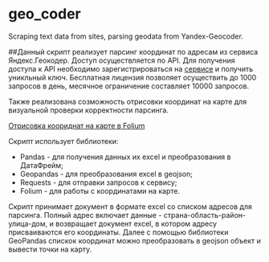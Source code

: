 # geo_coder
Scraping text data from sites, parsing geodata from Yandex-Geocoder.

##Данный скрипт реализует парсинг координат по адресам из сервиса Яндекс.Геокодер. Доступ осуществляется по API. Для получения доступа к API необходимо зарегистрироваться на [сервисе](https://yandex.ru/dev/maps/geocoder/) и получить уникльный ключ. Бесплатная лицензия позволяет осуществить до 1000 запросов в день, месячное ограничение составляет 10000 запросов. 

Также реализована созможность отрисовки координат на карте для визуальной проверки корректности парсинга. 

[Отрисовка коориднат на карте в Folium](https://github.com/nboravlev/geo_coder/blob/main/изображение_2023-07-30_122847890.png)


Скрипт использует библиотеки:
* Pandas - для получения данных их excel и преобразования в ДатаФрейм;
* Geopandas - для преобразования excel в geojson;
* Requests - для отправки запросов к сервису;
* Folium - для работы с координатами на карте.

Скрипт принимает документ в формате excel со списком адресов для парсинга. Полный адрес включает данные - страна-область-район-улица-дом, и возвращает документ excel, в котором адресу присваиваются его координаты. Далее с помощью библиотеки GeoPandas спискок координат можно преобразовать в geojson объект и вывести точки на карту.
